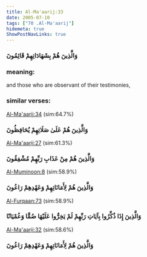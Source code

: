 ```yaml
---
title: Al-Ma'aarij:33
date: 2005-07-10
tags: ["70 .Al-Ma'aarij"]
hidemeta: true 
ShowPostNavLinks: true 
---
```

### وَالَّذِينَ هُمْ بِشَهَادَاتِهِمْ قَائِمُونَ
### meaning: 
and those who are observant of their testimonies,
### similar verses: 

[Al-Ma'aarij:34](/70/34) (sim:64.7%)

### وَالَّذِينَ هُمْ عَلَىٰ صَلَاتِهِمْ يُحَافِظُونَ

[Al-Ma'aarij:27](/70/27) (sim:61.3%)

### وَالَّذِينَ هُمْ مِنْ عَذَابِ رَبِّهِمْ مُشْفِقُونَ

[Al-Muminoon:8](/23/8) (sim:58.9%)

### وَالَّذِينَ هُمْ لِأَمَانَاتِهِمْ وَعَهْدِهِمْ رَاعُونَ

[Al-Furqaan:73](/25/73) (sim:58.9%)

### وَالَّذِينَ إِذَا ذُكِّرُوا بِآيَاتِ رَبِّهِمْ لَمْ يَخِرُّوا عَلَيْهَا صُمًّا وَعُمْيَانًا

[Al-Ma'aarij:32](/70/32) (sim:58.6%)

### وَالَّذِينَ هُمْ لِأَمَانَاتِهِمْ وَعَهْدِهِمْ رَاعُونَ
